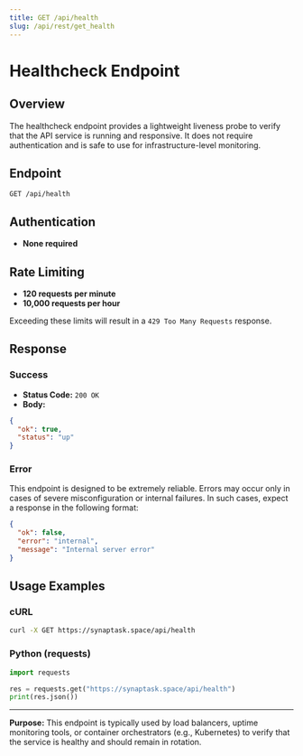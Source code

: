 ```yaml
---
title: GET /api/health
slug: /api/rest/get_health
---
```


# Healthcheck Endpoint

## Overview

The healthcheck endpoint provides a lightweight liveness probe to verify that the API service is running and responsive. It does not require authentication and is safe to use for infrastructure-level monitoring.

## Endpoint

```
GET /api/health
```

## Authentication

* **None required**

## Rate Limiting

* **120 requests per minute**
* **10,000 requests per hour**

Exceeding these limits will result in a `429 Too Many Requests` response.

## Response

### Success

* **Status Code:** `200 OK`
* **Body:**

```json
{
  "ok": true,
  "status": "up"
}
```

### Error

This endpoint is designed to be extremely reliable. Errors may occur only in cases of severe misconfiguration or internal failures. In such cases, expect a response in the following format:

```json
{
  "ok": false,
  "error": "internal",
  "message": "Internal server error"
}
```

## Usage Examples

### cURL

```bash
curl -X GET https://synaptask.space/api/health
```

### Python (requests)

```python
import requests

res = requests.get("https://synaptask.space/api/health")
print(res.json())
```

---

**Purpose:** This endpoint is typically used by load balancers, uptime monitoring tools, or container orchestrators (e.g., Kubernetes) to verify that the service is healthy and should remain in rotation.
